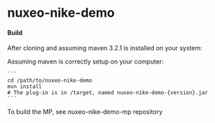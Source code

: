 nuxeo-nike-demo
===============

#### Build
After cloning and assuming maven 3.2.1 is installed on your system:

Assuming maven is correctly setup on your computer:

    ```
    cd /path/to/nuxeo-nike-demo
    mvn install
    # The plug-in is in /target, named nuxeo-nike-demo-{version}.jar
    ```

To build the MP, see nuxeo-nike-demo-mp repository